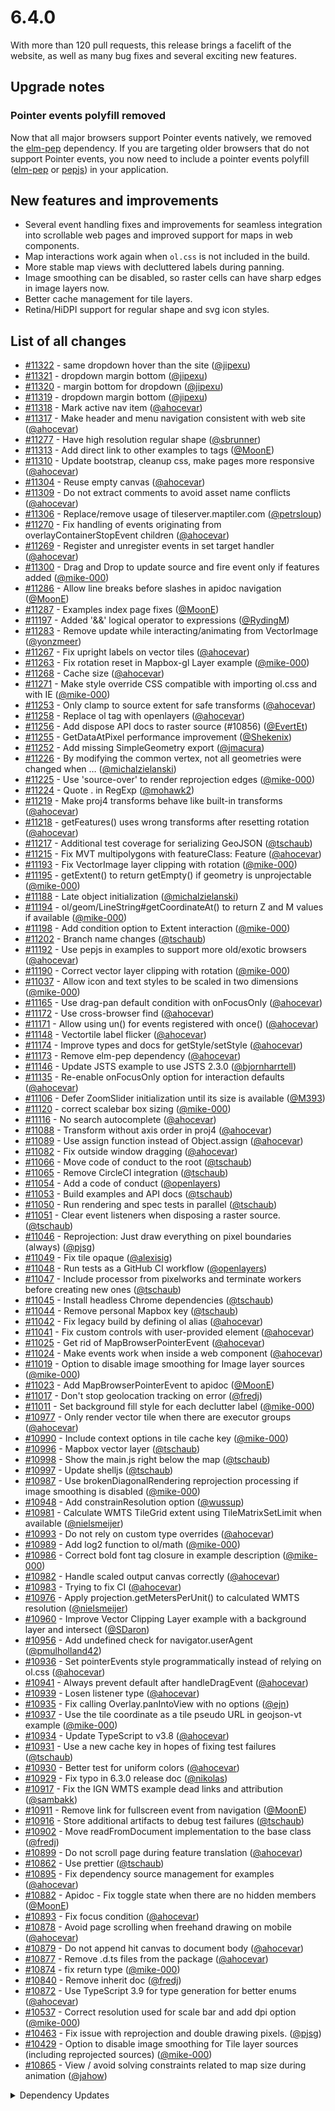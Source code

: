 # 6.4.0

With more than 120 pull requests, this release brings a facelift of the website, as well as many bug fixes and several exciting new features.

## Upgrade notes

### Pointer events polyfill removed

Now that all major browsers support Pointer events natively, we removed the [elm-pep](https://npmjs.com/package/elm-pep) dependency. If you are targeting older browsers that do not support Pointer events, you now need to include a pointer events polyfill ([elm-pep](https://npmjs.com/package/elm-pep) or [pepjs](https://www.npmjs.com/package/@openlayers/pepjs)) in your application.

## New features and improvements

* Several event handling fixes and improvements for seamless integration into scrollable web pages and improved support for maps in web components.
* Map interactions work again when `ol.css` is not included in the build.
* More stable map views with decluttered labels during panning.
* Image smoothing can be disabled, so raster cells can have sharp edges in image layers now.
* Better cache management for tile layers.
* Retina/HiDPI support for regular shape and svg icon styles.

## List of all changes

 * [#11322](https://github.com/openlayers/openlayers/pull/11322) - same dropdown hover than the site ([@jipexu](https://github.com/jipexu))
 * [#11321](https://github.com/openlayers/openlayers/pull/11321) - dropdown margin bottom ([@jipexu](https://github.com/jipexu))
 * [#11320](https://github.com/openlayers/openlayers/pull/11320) - margin bottom for dropdown ([@jipexu](https://github.com/jipexu))
 * [#11319](https://github.com/openlayers/openlayers/pull/11319) - dropdown margin bottom ([@jipexu](https://github.com/jipexu))
 * [#11318](https://github.com/openlayers/openlayers/pull/11318) - Mark active nav item ([@ahocevar](https://github.com/ahocevar))
 * [#11317](https://github.com/openlayers/openlayers/pull/11317) - Make header and menu navigation consistent with web site ([@ahocevar](https://github.com/ahocevar))
 * [#11277](https://github.com/openlayers/openlayers/pull/11277) - Have high resolution regular shape ([@sbrunner](https://github.com/sbrunner))
 * [#11313](https://github.com/openlayers/openlayers/pull/11313) - Add direct link to other examples to tags ([@MoonE](https://github.com/MoonE))
 * [#11310](https://github.com/openlayers/openlayers/pull/11310) - Update bootstrap, cleanup css, make pages more responsive ([@ahocevar](https://github.com/ahocevar))
 * [#11304](https://github.com/openlayers/openlayers/pull/11304) - Reuse empty canvas ([@ahocevar](https://github.com/ahocevar))
 * [#11309](https://github.com/openlayers/openlayers/pull/11309) - Do not extract comments to avoid asset name conflicts ([@ahocevar](https://github.com/ahocevar))
 * [#11306](https://github.com/openlayers/openlayers/pull/11306) - Replace/remove usage of tileserver.maptiler.com ([@petrsloup](https://github.com/petrsloup))
 * [#11270](https://github.com/openlayers/openlayers/pull/11270) - Fix handling of events originating from overlayContainerStopEvent children ([@ahocevar](https://github.com/ahocevar))
 * [#11269](https://github.com/openlayers/openlayers/pull/11269) - Register and unregister events in set target handler ([@ahocevar](https://github.com/ahocevar))
 * [#11300](https://github.com/openlayers/openlayers/pull/11300) - Drag and Drop to update source and fire event only if features added ([@mike-000](https://github.com/mike-000))
 * [#11286](https://github.com/openlayers/openlayers/pull/11286) - Allow line breaks before slashes in apidoc navigation ([@MoonE](https://github.com/MoonE))
 * [#11287](https://github.com/openlayers/openlayers/pull/11287) - Examples index page fixes ([@MoonE](https://github.com/MoonE))
 * [#11197](https://github.com/openlayers/openlayers/pull/11197) - Added '&&' logical operator to expressions ([@RydingM](https://github.com/RydingM))
 * [#11283](https://github.com/openlayers/openlayers/pull/11283) - Remove update while interacting/animating from VectorImage ([@yonzmeer](https://github.com/yonzmeer))
 * [#11267](https://github.com/openlayers/openlayers/pull/11267) - Fix upright labels on vector tiles ([@ahocevar](https://github.com/ahocevar))
 * [#11263](https://github.com/openlayers/openlayers/pull/11263) - Fix rotation reset in Mapbox-gl Layer example ([@mike-000](https://github.com/mike-000))
 * [#11268](https://github.com/openlayers/openlayers/pull/11268) - Cache size ([@ahocevar](https://github.com/ahocevar))
 * [#11271](https://github.com/openlayers/openlayers/pull/11271) - Make style override CSS compatible with importing ol.css and with IE ([@mike-000](https://github.com/mike-000))
 * [#11253](https://github.com/openlayers/openlayers/pull/11253) - Only clamp to source extent for safe transforms ([@ahocevar](https://github.com/ahocevar))
 * [#11258](https://github.com/openlayers/openlayers/pull/11258) - Replace ol tag with openlayers ([@ahocevar](https://github.com/ahocevar))
 * [#11256](https://github.com/openlayers/openlayers/pull/11256) - Add dispose API docs to raster source (#10856) ([@EvertEt](https://github.com/EvertEt))
 * [#11255](https://github.com/openlayers/openlayers/pull/11255) - GetDataAtPixel performance improvement ([@Shekenix](https://github.com/Shekenix))
 * [#11252](https://github.com/openlayers/openlayers/pull/11252) - Add missing SimpleGeometry export ([@jmacura](https://github.com/jmacura))
 * [#11226](https://github.com/openlayers/openlayers/pull/11226) - By modifying the common vertex, not all geometries were changed when … ([@michalzielanski](https://github.com/michalzielanski))
 * [#11225](https://github.com/openlayers/openlayers/pull/11225) - Use 'source-over' to render reprojection edges ([@mike-000](https://github.com/mike-000))
 * [#11224](https://github.com/openlayers/openlayers/pull/11224) - Quote . in RegExp ([@mohawk2](https://github.com/mohawk2))
 * [#11219](https://github.com/openlayers/openlayers/pull/11219) - Make proj4 transforms behave like built-in transforms ([@ahocevar](https://github.com/ahocevar))
 * [#11218](https://github.com/openlayers/openlayers/pull/11218) - getFeatures() uses wrong transforms after resetting rotation ([@ahocevar](https://github.com/ahocevar))
 * [#11217](https://github.com/openlayers/openlayers/pull/11217) - Additional test coverage for serializing GeoJSON ([@tschaub](https://github.com/tschaub))
 * [#11215](https://github.com/openlayers/openlayers/pull/11215) - Fix MVT multipolygons with featureClass: Feature ([@ahocevar](https://github.com/ahocevar))
 * [#11193](https://github.com/openlayers/openlayers/pull/11193) - Fix VectorImage layer clipping with rotation ([@mike-000](https://github.com/mike-000))
 * [#11195](https://github.com/openlayers/openlayers/pull/11195) - getExtent() to return getEmpty() if geometry is unprojectable ([@mike-000](https://github.com/mike-000))
 * [#11188](https://github.com/openlayers/openlayers/pull/11188) - Late object initialization ([@michalzielanski](https://github.com/michalzielanski))
 * [#11194](https://github.com/openlayers/openlayers/pull/11194) - ol/geom/LineString#getCoordinateAt() to return Z and M values if available ([@mike-000](https://github.com/mike-000))
 * [#11198](https://github.com/openlayers/openlayers/pull/11198) - Add condition option to Extent interaction ([@mike-000](https://github.com/mike-000))
 * [#11202](https://github.com/openlayers/openlayers/pull/11202) - Branch name changes ([@tschaub](https://github.com/tschaub))
 * [#11192](https://github.com/openlayers/openlayers/pull/11192) - Use pepjs in examples to support more old/exotic browsers ([@ahocevar](https://github.com/ahocevar))
 * [#11190](https://github.com/openlayers/openlayers/pull/11190) - Correct vector layer clipping with rotation ([@mike-000](https://github.com/mike-000))
 * [#11037](https://github.com/openlayers/openlayers/pull/11037) - Allow icon and text styles to be scaled in two dimensions ([@mike-000](https://github.com/mike-000))
 * [#11165](https://github.com/openlayers/openlayers/pull/11165) - Use drag-pan default condition with onFocusOnly ([@ahocevar](https://github.com/ahocevar))
 * [#11172](https://github.com/openlayers/openlayers/pull/11172) - Use cross-browser find ([@ahocevar](https://github.com/ahocevar))
 * [#11171](https://github.com/openlayers/openlayers/pull/11171) - Allow using un() for events registered with once() ([@ahocevar](https://github.com/ahocevar))
 * [#11148](https://github.com/openlayers/openlayers/pull/11148) - Vectortile label flicker ([@ahocevar](https://github.com/ahocevar))
 * [#11174](https://github.com/openlayers/openlayers/pull/11174) - Improve types and docs for getStyle/setStyle ([@ahocevar](https://github.com/ahocevar))
 * [#11173](https://github.com/openlayers/openlayers/pull/11173) - Remove elm-pep dependency ([@ahocevar](https://github.com/ahocevar))
 * [#11146](https://github.com/openlayers/openlayers/pull/11146) - Update JSTS example to use JSTS 2.3.0 ([@bjornharrtell](https://github.com/bjornharrtell))
 * [#11135](https://github.com/openlayers/openlayers/pull/11135) - Re-enable onFocusOnly option for interaction defaults ([@ahocevar](https://github.com/ahocevar))
 * [#11106](https://github.com/openlayers/openlayers/pull/11106) - Defer ZoomSlider initialization until its size is available ([@M393](https://github.com/M393))
 * [#11120](https://github.com/openlayers/openlayers/pull/11120) - correct scalebar box sizing ([@mike-000](https://github.com/mike-000))
 * [#11116](https://github.com/openlayers/openlayers/pull/11116) - No search autocomplete ([@ahocevar](https://github.com/ahocevar))
 * [#11088](https://github.com/openlayers/openlayers/pull/11088) - Transform without axis order in proj4 ([@ahocevar](https://github.com/ahocevar))
 * [#11089](https://github.com/openlayers/openlayers/pull/11089) - Use assign function instead of Object.assign ([@ahocevar](https://github.com/ahocevar))
 * [#11082](https://github.com/openlayers/openlayers/pull/11082) - Fix outside window dragging ([@ahocevar](https://github.com/ahocevar))
 * [#11066](https://github.com/openlayers/openlayers/pull/11066) - Move code of conduct to the root ([@tschaub](https://github.com/tschaub))
 * [#11065](https://github.com/openlayers/openlayers/pull/11065) - Remove CircleCI integration ([@tschaub](https://github.com/tschaub))
 * [#11054](https://github.com/openlayers/openlayers/pull/11054) - Add a code of conduct ([@openlayers](https://github.com/openlayers))
 * [#11053](https://github.com/openlayers/openlayers/pull/11053) - Build examples and API docs ([@tschaub](https://github.com/tschaub))
 * [#11050](https://github.com/openlayers/openlayers/pull/11050) - Run rendering and spec tests in parallel ([@tschaub](https://github.com/tschaub))
 * [#11051](https://github.com/openlayers/openlayers/pull/11051) - Clear event listeners when disposing a raster source. ([@tschaub](https://github.com/tschaub))
 * [#11046](https://github.com/openlayers/openlayers/pull/11046) - Reprojection: Just draw everything on pixel boundaries (always) ([@pjsg](https://github.com/pjsg))
 * [#11049](https://github.com/openlayers/openlayers/pull/11049) - Fix tile opaque ([@alexisig](https://github.com/alexisig))
 * [#11048](https://github.com/openlayers/openlayers/pull/11048) - Run tests as a GitHub CI workflow ([@openlayers](https://github.com/openlayers))
 * [#11047](https://github.com/openlayers/openlayers/pull/11047) - Include processor from pixelworks and terminate workers before creating new ones ([@tschaub](https://github.com/tschaub))
 * [#11045](https://github.com/openlayers/openlayers/pull/11045) - Install headless Chrome dependencies ([@tschaub](https://github.com/tschaub))
 * [#11044](https://github.com/openlayers/openlayers/pull/11044) - Remove personal Mapbox key ([@tschaub](https://github.com/tschaub))
 * [#11042](https://github.com/openlayers/openlayers/pull/11042) - Fix legacy build by defining ol alias ([@ahocevar](https://github.com/ahocevar))
 * [#11041](https://github.com/openlayers/openlayers/pull/11041) - Fix custom controls with user-provided element ([@ahocevar](https://github.com/ahocevar))
 * [#11025](https://github.com/openlayers/openlayers/pull/11025) - Get rid of MapBrowserPointerEvent ([@ahocevar](https://github.com/ahocevar))
 * [#11024](https://github.com/openlayers/openlayers/pull/11024) - Make events work when inside a web component ([@ahocevar](https://github.com/ahocevar))
 * [#11019](https://github.com/openlayers/openlayers/pull/11019) - Option to disable image smoothing for Image layer sources ([@mike-000](https://github.com/mike-000))
 * [#11023](https://github.com/openlayers/openlayers/pull/11023) - Add MapBrowserPointerEvent to apidoc ([@MoonE](https://github.com/MoonE))
 * [#11017](https://github.com/openlayers/openlayers/pull/11017) - Don't stop geolocation tracking on error ([@fredj](https://github.com/fredj))
 * [#11011](https://github.com/openlayers/openlayers/pull/11011) - Set background fill style for each declutter label ([@mike-000](https://github.com/mike-000))
 * [#10977](https://github.com/openlayers/openlayers/pull/10977) - Only render vector tile when there are executor groups ([@ahocevar](https://github.com/ahocevar))
 * [#10990](https://github.com/openlayers/openlayers/pull/10990) - Include context options in tile cache key ([@mike-000](https://github.com/mike-000))
 * [#10996](https://github.com/openlayers/openlayers/pull/10996) - Mapbox vector layer ([@tschaub](https://github.com/tschaub))
 * [#10998](https://github.com/openlayers/openlayers/pull/10998) - Show the main.js right below the map ([@tschaub](https://github.com/tschaub))
 * [#10997](https://github.com/openlayers/openlayers/pull/10997) - Update shelljs ([@tschaub](https://github.com/tschaub))
 * [#10987](https://github.com/openlayers/openlayers/pull/10987) - Use brokenDiagonalRendering reprojection processing if image smoothing is disabled ([@mike-000](https://github.com/mike-000))
 * [#10948](https://github.com/openlayers/openlayers/pull/10948) - Add constrainResolution option ([@wussup](https://github.com/wussup))
 * [#10981](https://github.com/openlayers/openlayers/pull/10981) - Calculate WMTS TileGrid extent using TileMatrixSetLimit when available ([@nielsmeijer](https://github.com/nielsmeijer))
 * [#10993](https://github.com/openlayers/openlayers/pull/10993) - Do not rely on custom type overrides ([@ahocevar](https://github.com/ahocevar))
 * [#10989](https://github.com/openlayers/openlayers/pull/10989) - Add log2 function to ol/math ([@mike-000](https://github.com/mike-000))
 * [#10986](https://github.com/openlayers/openlayers/pull/10986) - Correct bold font tag closure in example description ([@mike-000](https://github.com/mike-000))
 * [#10982](https://github.com/openlayers/openlayers/pull/10982) - Handle scaled output canvas correctly ([@ahocevar](https://github.com/ahocevar))
 * [#10983](https://github.com/openlayers/openlayers/pull/10983) - Trying to fix CI ([@ahocevar](https://github.com/ahocevar))
 * [#10976](https://github.com/openlayers/openlayers/pull/10976) - Apply projection.getMetersPerUnit() to calculated WMTS resolution ([@nielsmeijer](https://github.com/nielsmeijer))
 * [#10960](https://github.com/openlayers/openlayers/pull/10960) - Improve Vector Clipping Layer example with a background layer and intersect ([@SDaron](https://github.com/SDaron))
 * [#10956](https://github.com/openlayers/openlayers/pull/10956) - Add undefined check for navigator.userAgent ([@pmulholland42](https://github.com/pmulholland42))
 * [#10936](https://github.com/openlayers/openlayers/pull/10936) - Set pointerEvents style programmatically instead of relying on ol.css ([@ahocevar](https://github.com/ahocevar))
 * [#10941](https://github.com/openlayers/openlayers/pull/10941) - Always prevent default after handleDragEvent ([@ahocevar](https://github.com/ahocevar))
 * [#10939](https://github.com/openlayers/openlayers/pull/10939) - Losen listener type ([@ahocevar](https://github.com/ahocevar))
 * [#10935](https://github.com/openlayers/openlayers/pull/10935) - Fix calling Overlay.panIntoView with no options ([@ejn](https://github.com/ejn))
 * [#10937](https://github.com/openlayers/openlayers/pull/10937) - Use the tile coordinate as a tile pseudo URL in geojson-vt example ([@mike-000](https://github.com/mike-000))
 * [#10934](https://github.com/openlayers/openlayers/pull/10934) - Update TypeScript to v3.8 ([@ahocevar](https://github.com/ahocevar))
 * [#10931](https://github.com/openlayers/openlayers/pull/10931) - Use a new cache key in hopes of fixing test failures ([@tschaub](https://github.com/tschaub))
 * [#10930](https://github.com/openlayers/openlayers/pull/10930) - Better test for uniform colors ([@ahocevar](https://github.com/ahocevar))
 * [#10929](https://github.com/openlayers/openlayers/pull/10929) - Fix typo in 6.3.0 release doc ([@nikolas](https://github.com/nikolas))
 * [#10917](https://github.com/openlayers/openlayers/pull/10917) - Fix the IGN WMTS example dead links and attribution ([@sambakk](https://github.com/sambakk))
 * [#10911](https://github.com/openlayers/openlayers/pull/10911) - Remove link for fullscreen event from navigation ([@MoonE](https://github.com/MoonE))
 * [#10916](https://github.com/openlayers/openlayers/pull/10916) - Store additional artifacts to debug test failures ([@tschaub](https://github.com/tschaub))
 * [#10902](https://github.com/openlayers/openlayers/pull/10902) - Move readFromDocument implementation to the base class ([@fredj](https://github.com/fredj))
 * [#10899](https://github.com/openlayers/openlayers/pull/10899) - Do not scroll page during feature translation ([@ahocevar](https://github.com/ahocevar))
 * [#10862](https://github.com/openlayers/openlayers/pull/10862) - Use prettier ([@tschaub](https://github.com/tschaub))
 * [#10895](https://github.com/openlayers/openlayers/pull/10895) - Fix dependency source management for examples ([@ahocevar](https://github.com/ahocevar))
 * [#10882](https://github.com/openlayers/openlayers/pull/10882) - Apidoc - Fix toggle state when there are no hidden members ([@MoonE](https://github.com/MoonE))
 * [#10893](https://github.com/openlayers/openlayers/pull/10893) - Fix focus condition ([@ahocevar](https://github.com/ahocevar))
 * [#10878](https://github.com/openlayers/openlayers/pull/10878) - Avoid page scrolling when freehand drawing on mobile ([@ahocevar](https://github.com/ahocevar))
 * [#10879](https://github.com/openlayers/openlayers/pull/10879) - Do not append hit canvas to document body ([@ahocevar](https://github.com/ahocevar))
 * [#10877](https://github.com/openlayers/openlayers/pull/10877) - Remove .d.ts files from the package ([@ahocevar](https://github.com/ahocevar))
 * [#10874](https://github.com/openlayers/openlayers/pull/10874) - fix return type ([@mike-000](https://github.com/mike-000))
 * [#10840](https://github.com/openlayers/openlayers/pull/10840) - Remove inherit doc ([@fredj](https://github.com/fredj))
 * [#10872](https://github.com/openlayers/openlayers/pull/10872) - Use TypeScript 3.9 for type generation for better enums ([@ahocevar](https://github.com/ahocevar))
 * [#10537](https://github.com/openlayers/openlayers/pull/10537) - Correct resolution used for scale bar and add dpi option ([@mike-000](https://github.com/mike-000))
 * [#10463](https://github.com/openlayers/openlayers/pull/10463) - Fix issue with reprojection and double drawing pixels. ([@pjsg](https://github.com/pjsg))
 * [#10429](https://github.com/openlayers/openlayers/pull/10429) - Option to disable image smoothing for Tile layer sources (including reprojected sources) ([@mike-000](https://github.com/mike-000))
 * [#10865](https://github.com/openlayers/openlayers/pull/10865) - View / avoid solving constraints related to map size during animation ([@jahow](https://github.com/jahow))


<details>
  <summary>Dependency Updates</summary>

 * [#11298](https://github.com/openlayers/openlayers/pull/11298) - Bump @babel/core from 7.10.4 to 7.10.5 ([@openlayers](https://github.com/openlayers))
 * [#11297](https://github.com/openlayers/openlayers/pull/11297) - Bump puppeteer from 5.1.0 to 5.2.0 ([@openlayers](https://github.com/openlayers))
 * [#11296](https://github.com/openlayers/openlayers/pull/11296) - Bump typescript from 3.9.6 to 3.9.7 ([@openlayers](https://github.com/openlayers))
 * [#11295](https://github.com/openlayers/openlayers/pull/11295) - Bump eslint from 7.4.0 to 7.5.0 ([@openlayers](https://github.com/openlayers))
 * [#11294](https://github.com/openlayers/openlayers/pull/11294) - Bump rollup from 2.21.0 to 2.22.1 ([@openlayers](https://github.com/openlayers))
 * [#11293](https://github.com/openlayers/openlayers/pull/11293) - Bump terser-webpack-plugin from 3.0.6 to 3.0.7 ([@openlayers](https://github.com/openlayers))
 * [#11292](https://github.com/openlayers/openlayers/pull/11292) - Bump url-polyfill from 1.1.9 to 1.1.10 ([@openlayers](https://github.com/openlayers))
 * [#11291](https://github.com/openlayers/openlayers/pull/11291) - Bump marked from 1.1.0 to 1.1.1 ([@openlayers](https://github.com/openlayers))
 * [#11288](https://github.com/openlayers/openlayers/pull/11288) - Bump lodash from 4.17.15 to 4.17.19 ([@openlayers](https://github.com/openlayers))
 * [#11275](https://github.com/openlayers/openlayers/pull/11275) - Bump puppeteer from 5.0.0 to 5.1.0 ([@openlayers](https://github.com/openlayers))
 * [#11274](https://github.com/openlayers/openlayers/pull/11274) - Bump rollup from 2.19.0 to 2.21.0 ([@openlayers](https://github.com/openlayers))
 * [#11273](https://github.com/openlayers/openlayers/pull/11273) - Bump yargs from 15.4.0 to 15.4.1 ([@openlayers](https://github.com/openlayers))
 * [#11244](https://github.com/openlayers/openlayers/pull/11244) - Bump rollup from 2.18.0 to 2.19.0 ([@openlayers](https://github.com/openlayers))
 * [#11245](https://github.com/openlayers/openlayers/pull/11245) - Bump @babel/core from 7.10.3 to 7.10.4 ([@openlayers](https://github.com/openlayers))
 * [#11243](https://github.com/openlayers/openlayers/pull/11243) - Bump pixelmatch from 5.2.0 to 5.2.1 ([@openlayers](https://github.com/openlayers))
 * [#11248](https://github.com/openlayers/openlayers/pull/11248) - Bump eslint from 7.3.0 to 7.4.0 ([@openlayers](https://github.com/openlayers))
 * [#11247](https://github.com/openlayers/openlayers/pull/11247) - Bump @babel/preset-env from 7.10.3 to 7.10.4 ([@openlayers](https://github.com/openlayers))
 * [#11249](https://github.com/openlayers/openlayers/pull/11249) - Bump copy-webpack-plugin from 6.0.2 to 6.0.3 ([@openlayers](https://github.com/openlayers))
 * [#11246](https://github.com/openlayers/openlayers/pull/11246) - Bump yargs from 15.3.1 to 15.4.0 ([@openlayers](https://github.com/openlayers))
 * [#11242](https://github.com/openlayers/openlayers/pull/11242) - Bump typescript from 3.9.5 to 3.9.6 ([@openlayers](https://github.com/openlayers))
 * [#11241](https://github.com/openlayers/openlayers/pull/11241) - Bump puppeteer from 4.0.0 to 5.0.0 ([@openlayers](https://github.com/openlayers))
 * [#11210](https://github.com/openlayers/openlayers/pull/11210) - Bump puppeteer from 3.3.0 to 4.0.0 ([@openlayers](https://github.com/openlayers))
 * [#11209](https://github.com/openlayers/openlayers/pull/11209) - Bump rollup from 2.16.1 to 2.18.0 ([@openlayers](https://github.com/openlayers))
 * [#11208](https://github.com/openlayers/openlayers/pull/11208) - Bump webpack-cli from 3.3.11 to 3.3.12 ([@openlayers](https://github.com/openlayers))
 * [#11207](https://github.com/openlayers/openlayers/pull/11207) - Bump eslint from 7.2.0 to 7.3.0 ([@openlayers](https://github.com/openlayers))
 * [#11206](https://github.com/openlayers/openlayers/pull/11206) - Bump @babel/preset-env from 7.10.2 to 7.10.3 ([@openlayers](https://github.com/openlayers))
 * [#11205](https://github.com/openlayers/openlayers/pull/11205) - Bump terser-webpack-plugin from 3.0.4 to 3.0.6 ([@openlayers](https://github.com/openlayers))
 * [#11204](https://github.com/openlayers/openlayers/pull/11204) - Bump @babel/core from 7.10.2 to 7.10.3 ([@openlayers](https://github.com/openlayers))
 * [#11183](https://github.com/openlayers/openlayers/pull/11183) - Bump mocha from 7.2.0 to 8.0.1 ([@openlayers](https://github.com/openlayers))
 * [#11181](https://github.com/openlayers/openlayers/pull/11181) - Bump terser-webpack-plugin from 3.0.3 to 3.0.4 ([@openlayers](https://github.com/openlayers))
 * [#11182](https://github.com/openlayers/openlayers/pull/11182) - Bump rollup from 2.15.0 to 2.16.1 ([@openlayers](https://github.com/openlayers))
 * [#11180](https://github.com/openlayers/openlayers/pull/11180) - Bump karma from 5.0.9 to 5.1.0 ([@openlayers](https://github.com/openlayers))
 * [#11158](https://github.com/openlayers/openlayers/pull/11158) - Bump globby from 11.0.0 to 11.0.1 ([@openlayers](https://github.com/openlayers))
 * [#11157](https://github.com/openlayers/openlayers/pull/11157) - Bump copy-webpack-plugin from 6.0.1 to 6.0.2 ([@openlayers](https://github.com/openlayers))
 * [#11151](https://github.com/openlayers/openlayers/pull/11151) - Bump terser-webpack-plugin from 3.0.2 to 3.0.3 ([@openlayers](https://github.com/openlayers))
 * [#11156](https://github.com/openlayers/openlayers/pull/11156) - Bump typescript from 3.9.3 to 3.9.5 ([@openlayers](https://github.com/openlayers))
 * [#11155](https://github.com/openlayers/openlayers/pull/11155) - Bump fs-extra from 9.0.0 to 9.0.1 ([@openlayers](https://github.com/openlayers))
 * [#11152](https://github.com/openlayers/openlayers/pull/11152) - Bump puppeteer from 3.2.0 to 3.3.0 ([@openlayers](https://github.com/openlayers))
 * [#11153](https://github.com/openlayers/openlayers/pull/11153) - Bump eslint from 6.8.0 to 7.2.0 ([@openlayers](https://github.com/openlayers))
 * [#11150](https://github.com/openlayers/openlayers/pull/11150) - Bump rollup from 2.12.0 to 2.15.0 ([@openlayers](https://github.com/openlayers))
 * [#11154](https://github.com/openlayers/openlayers/pull/11154) - Bump ol-mapbox-style from 6.1.1 to 6.1.2 ([@openlayers](https://github.com/openlayers))
 * [#11143](https://github.com/openlayers/openlayers/pull/11143) - [Security] Bump websocket-extensions from 0.1.3 to 0.1.4 ([@openlayers](https://github.com/openlayers))
 * [#11123](https://github.com/openlayers/openlayers/pull/11123) - Bump @babel/core from 7.9.6 to 7.10.2 ([@openlayers](https://github.com/openlayers))
 * [#11122](https://github.com/openlayers/openlayers/pull/11122) - Bump karma-coverage-istanbul-reporter from 3.0.2 to 3.0.3 ([@openlayers](https://github.com/openlayers))
 * [#11125](https://github.com/openlayers/openlayers/pull/11125) - Bump terser-webpack-plugin from 3.0.1 to 3.0.2 ([@openlayers](https://github.com/openlayers))
 * [#11126](https://github.com/openlayers/openlayers/pull/11126) - Bump front-matter from 4.0.0 to 4.0.2 ([@openlayers](https://github.com/openlayers))
 * [#11124](https://github.com/openlayers/openlayers/pull/11124) - Bump rollup from 2.10.9 to 2.12.0 ([@openlayers](https://github.com/openlayers))
 * [#11127](https://github.com/openlayers/openlayers/pull/11127) - Bump @babel/preset-env from 7.9.6 to 7.10.2 ([@openlayers](https://github.com/openlayers))
 * [#11121](https://github.com/openlayers/openlayers/pull/11121) - Bump puppeteer from 3.1.0 to 3.2.0 ([@openlayers](https://github.com/openlayers))
 * [#11096](https://github.com/openlayers/openlayers/pull/11096) - Bump rollup-plugin-terser from 5.3.0 to 6.1.0 ([@openlayers](https://github.com/openlayers))
 * [#11095](https://github.com/openlayers/openlayers/pull/11095) - Bump front-matter from 3.2.1 to 4.0.0 ([@openlayers](https://github.com/openlayers))
 * [#11094](https://github.com/openlayers/openlayers/pull/11094) - Bump rollup from 2.10.2 to 2.10.9 ([@openlayers](https://github.com/openlayers))
 * [#11099](https://github.com/openlayers/openlayers/pull/11099) - Bump mocha from 7.1.2 to 7.2.0 ([@openlayers](https://github.com/openlayers))
 * [#11093](https://github.com/openlayers/openlayers/pull/11093) - Bump karma from 5.0.7 to 5.0.9 ([@openlayers](https://github.com/openlayers))
 * [#11098](https://github.com/openlayers/openlayers/pull/11098) - Bump typescript from 3.9.2 to 3.9.3 ([@openlayers](https://github.com/openlayers))
 * [#11097](https://github.com/openlayers/openlayers/pull/11097) - Bump puppeteer from 3.0.4 to 3.1.0 ([@openlayers](https://github.com/openlayers))
 * [#11062](https://github.com/openlayers/openlayers/pull/11062) - Bump typescript from 3.8.3 to 3.9.2 ([@openlayers](https://github.com/openlayers))
 * [#11057](https://github.com/openlayers/openlayers/pull/11057) - Bump copy-webpack-plugin from 5.1.1 to 6.0.1 ([@openlayers](https://github.com/openlayers))
 * [#11060](https://github.com/openlayers/openlayers/pull/11060) - Bump karma from 5.0.5 to 5.0.7 ([@openlayers](https://github.com/openlayers))
 * [#11059](https://github.com/openlayers/openlayers/pull/11059) - Bump rollup from 2.9.1 to 2.10.2 ([@openlayers](https://github.com/openlayers))
 * [#11058](https://github.com/openlayers/openlayers/pull/11058) - Bump marked from 1.0.0 to 1.1.0 ([@openlayers](https://github.com/openlayers))
 * [#11064](https://github.com/openlayers/openlayers/pull/11064) - Bump front-matter from 3.1.0 to 3.2.1 ([@openlayers](https://github.com/openlayers))
 * [#11061](https://github.com/openlayers/openlayers/pull/11061) - Bump url-polyfill from 1.1.8 to 1.1.9 ([@openlayers](https://github.com/openlayers))
 * [#11063](https://github.com/openlayers/openlayers/pull/11063) - Bump proj4 from 2.6.1 to 2.6.2 ([@openlayers](https://github.com/openlayers))
 * [#11030](https://github.com/openlayers/openlayers/pull/11030) - Bump karma-coverage-istanbul-reporter from 3.0.0 to 3.0.2 ([@openlayers](https://github.com/openlayers))
 * [#11031](https://github.com/openlayers/openlayers/pull/11031) - Bump karma from 5.0.4 to 5.0.5 ([@openlayers](https://github.com/openlayers))
 * [#11032](https://github.com/openlayers/openlayers/pull/11032) - Bump puppeteer from 3.0.2 to 3.0.4 ([@openlayers](https://github.com/openlayers))
 * [#11029](https://github.com/openlayers/openlayers/pull/11029) - Bump jquery from 3.5.0 to 3.5.1 ([@openlayers](https://github.com/openlayers))
 * [#11028](https://github.com/openlayers/openlayers/pull/11028) - Bump rollup from 2.7.6 to 2.9.1 ([@openlayers](https://github.com/openlayers))
 * [#11027](https://github.com/openlayers/openlayers/pull/11027) - Bump terser-webpack-plugin from 3.0.0 to 3.0.1 ([@openlayers](https://github.com/openlayers))
 * [#11026](https://github.com/openlayers/openlayers/pull/11026) - Bump webpack-dev-server from 3.10.3 to 3.11.0 ([@openlayers](https://github.com/openlayers))
 * [#11006](https://github.com/openlayers/openlayers/pull/11006) - Bump karma-mocha from 2.0.0 to 2.0.1 ([@openlayers](https://github.com/openlayers))
 * [#11005](https://github.com/openlayers/openlayers/pull/11005) - Bump karma from 5.0.2 to 5.0.4 ([@openlayers](https://github.com/openlayers))
 * [#11003](https://github.com/openlayers/openlayers/pull/11003) - Bump rollup from 2.7.2 to 2.7.6 ([@openlayers](https://github.com/openlayers))
 * [#11002](https://github.com/openlayers/openlayers/pull/11002) - Bump puppeteer from 2.1.1 to 3.0.2 ([@openlayers](https://github.com/openlayers))
 * [#10999](https://github.com/openlayers/openlayers/pull/10999) - Bump @babel/core from 7.9.0 to 7.9.6 ([@openlayers](https://github.com/openlayers))
 * [#11004](https://github.com/openlayers/openlayers/pull/11004) - Bump @babel/preset-env from 7.9.5 to 7.9.6 ([@openlayers](https://github.com/openlayers))
 * [#11001](https://github.com/openlayers/openlayers/pull/11001) - Bump karma-coverage-istanbul-reporter from 2.1.1 to 3.0.0 ([@openlayers](https://github.com/openlayers))
 * [#11000](https://github.com/openlayers/openlayers/pull/11000) - Bump terser-webpack-plugin from 2.3.6 to 3.0.0 ([@openlayers](https://github.com/openlayers))
 * [#10971](https://github.com/openlayers/openlayers/pull/10971) - Bump webpack from 4.42.1 to 4.43.0 ([@openlayers](https://github.com/openlayers))
 * [#10972](https://github.com/openlayers/openlayers/pull/10972) - Bump marked from 0.8.2 to 1.0.0 ([@openlayers](https://github.com/openlayers))
 * [#10970](https://github.com/openlayers/openlayers/pull/10970) - Bump mocha from 7.1.1 to 7.1.2 ([@openlayers](https://github.com/openlayers))
 * [#10969](https://github.com/openlayers/openlayers/pull/10969) - Bump puppeteer from 3.0.0 to 3.0.1 ([@openlayers](https://github.com/openlayers))
 * [#10968](https://github.com/openlayers/openlayers/pull/10968) - Bump coveralls from 3.0.11 to 3.1.0 ([@openlayers](https://github.com/openlayers))
 * [#10967](https://github.com/openlayers/openlayers/pull/10967) - Bump terser-webpack-plugin from 2.3.5 to 2.3.6 ([@openlayers](https://github.com/openlayers))
 * [#10966](https://github.com/openlayers/openlayers/pull/10966) - Bump rollup from 2.6.1 to 2.7.2 ([@openlayers](https://github.com/openlayers))
 * [#10945](https://github.com/openlayers/openlayers/pull/10945) - Bump karma-mocha from 1.3.0 to 2.0.0 ([@openlayers](https://github.com/openlayers))
 * [#10943](https://github.com/openlayers/openlayers/pull/10943) - Bump pngjs from 4.0.0 to 5.0.0 ([@openlayers](https://github.com/openlayers))
 * [#10946](https://github.com/openlayers/openlayers/pull/10946) - Bump pixelmatch from 5.1.0 to 5.2.0 ([@openlayers](https://github.com/openlayers))
 * [#10944](https://github.com/openlayers/openlayers/pull/10944) - Bump loglevelnext from 3.0.1 to 4.0.1 ([@openlayers](https://github.com/openlayers))
 * [#10942](https://github.com/openlayers/openlayers/pull/10942) - Bump puppeteer from 2.1.1 to 3.0.0 ([@openlayers](https://github.com/openlayers))
 * [#10947](https://github.com/openlayers/openlayers/pull/10947) - Bump karma from 5.0.1 to 5.0.2 ([@openlayers](https://github.com/openlayers))
 * [#10918](https://github.com/openlayers/openlayers/pull/10918) - Bump @babel/preset-env from 7.9.0 to 7.9.5 ([@openlayers](https://github.com/openlayers))
 * [#10921](https://github.com/openlayers/openlayers/pull/10921) - Bump pngjs from 3.4.0 to 4.0.0 ([@openlayers](https://github.com/openlayers))
 * [#10923](https://github.com/openlayers/openlayers/pull/10923) - Bump sinon from 9.0.1 to 9.0.2 ([@openlayers](https://github.com/openlayers))
 * [#10922](https://github.com/openlayers/openlayers/pull/10922) - Bump karma from 4.4.1 to 5.0.1 ([@openlayers](https://github.com/openlayers))
 * [#10920](https://github.com/openlayers/openlayers/pull/10920) - Bump jsdoc from 3.6.3 to 3.6.4 ([@openlayers](https://github.com/openlayers))
 * [#10919](https://github.com/openlayers/openlayers/pull/10919) - Bump rollup from 2.3.3 to 2.6.1 ([@openlayers](https://github.com/openlayers))
 * [#10924](https://github.com/openlayers/openlayers/pull/10924) - Bump jquery from 3.4.1 to 3.5.0 ([@openlayers](https://github.com/openlayers))
 * [#10889](https://github.com/openlayers/openlayers/pull/10889) - Bump rollup from 2.3.0 to 2.3.3 ([@openlayers](https://github.com/openlayers))
 * [#10891](https://github.com/openlayers/openlayers/pull/10891) - Bump handlebars from 4.7.4 to 4.7.6 ([@openlayers](https://github.com/openlayers))


</details>

